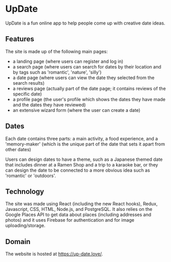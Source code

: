 # UpDate

UpDate is a fun online app to help people come up with creative date ideas.

## Features

The site is made up of the following main pages:
* a landing page (where users can register and log in) 
* a search page (where users can search for dates by their location and by tags such as 'romantic', 'nature', 'silly')
* a date page (where users can view the date they selected from the search results)
* a reviews page (actually part of the date page; it contains reviews of the specific date)
* a profile page (the user's profile which shows the dates they have made and the dates they have reviewed)
* an extensive wizard form (where the user can create a date)

## Dates

Each date contains three parts: a main activity, a food experience, and a 'memory-maker' (which is the unique part of the date that sets it apart from other dates)

Users can design dates to have a theme, such as a Japanese themed date that includes dinner at a Ramen Shop and a trip to a karaoke bar, or they can design the date to be connected to a more obvious idea such as 'romantic' or 'outdoors'.

## Technology

The site was made using React (including the new React hooks), Redux, Javascript, CSS, HTML, Node.js, and PostgreSQL. It also relies on the Google Places API to get data about places (including addresses and photos) and it uses Firebase for authentication and for image uploading/storage.

## Domain

The website is hosted at https://up-date.love/.